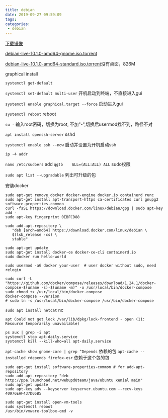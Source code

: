 ```yaml
---
title: debian
date: 2019-09-27 09:59:09
tags:
categories:
 - debian
---
```



[下载镜像](https://cdimage.debian.org/debian-cd/current-live/amd64/bt-hybrid/)

[debian-live-10.1.0-amd64-gnome.iso.torrent](https://cdimage.debian.org/debian-cd/current-live/amd64/bt-hybrid/debian-live-10.1.0-amd64-gnome.iso.torrent)

[debian-live-10.1.0-amd64-standard.iso.torrent](https://cdimage.debian.org/debian-cd/current-live/amd64/bt-hybrid/debian-live-10.1.0-amd64-standard.iso.torrent)没有桌面，826M

graphical install

``systemctl get-default``

``systemctl set-default multi-user`` 开机启动到终端，不直接进入gui

``systemctl enable graphical.target --force`` 启动进入gui

``systemctl reboot`` reboot

``su -`` 输入root密码，切换为root, 不加"-",切换后usermod找不到，路径不对

``apt install openssh-server`` sshd

``systemctl enable ssh --now`` 启动并设置为开机启动ssh

``ip -4 addr``

``nano /etc/sudoers`` add ``qgtb    ALL=(ALL:ALL) ALL`` sudo权限

``sudo apt list --upgradable`` 列出可升级的包

安装docker
```
sudo apt-get remove docker docker-engine docker.io containerd runc
sudo apt-get install apt-transport-https ca-certificates curl gnupg2 software-properties-common
curl -fsSL https://download.docker.com/linux/debian/gpg | sudo apt-key add -
sudo apt-key fingerprint 0EBFCD88

sudo add-apt-repository \
   "deb [arch=amd64] https://download.docker.com/linux/debian \
   $(lsb_release -cs) \
   stable"

sudo apt-get update
sudo apt-get install docker-ce docker-ce-cli containerd.io
sudo docker run hello-world

sudo usermod -aG docker your-user  # user docker without sudo, need relogin

sudo curl -L "https://github.com/docker/compose/releases/download/1.24.1/docker-compose-$(uname -s)-$(uname -m)" -o /usr/local/bin/docker-compose
sudo chmod +x /usr/local/bin/docker-compose
docker-compose --version
# sudo ln -s /usr/local/bin/docker-compose /usr/bin/docker-compose
```

``sudo apt install netcat``  nc

```
apt Could not get lock /var/lib/dpkg/lock-frontend - open (11: Resource temporarily unavailable)

ps aux | grep -i apt
systemctl stop apt-daily.service
systemctl kill --kill-who=all apt-daily.service
```

``apt-cache show gnome-core | grep ^Depends`` 依赖的包
``apt-cache --installed rdepends firefox-esr`` 依赖于这个包的包

```
sudo apt-get install software-properties-common # for add-apt-repository
sudo add-apt-repository "deb http://ppa.launchpad.net/webupd8team/java/ubuntu xenial main"
sudo apt-get update
sudo apt-key adv --keyserver keyserver.ubuntu.com --recv-keys 40976EAF437D05B5
```


```
sudo apt-get install open-vm-tools
sudo systemctl reboot
/usr/bin/vmware-toolbox-cmd -v
```
